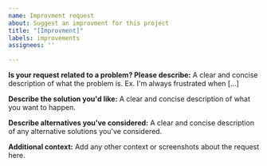 ```yaml
---
name: Improvment request
about: Suggest an improvment for this project
title: "[Improvment]"
labels: improvements
assignees: ''

---
```


**Is your request related to a problem? Please describe:**
A clear and concise description of what the problem is. Ex. I'm always frustrated when [...]

**Describe the solution you'd like:**
A clear and concise description of what you want to happen.

**Describe alternatives you've considered:**
A clear and concise description of any alternative solutions you've considered.

**Additional context:**
Add any other context or screenshots about the request here.
